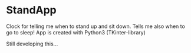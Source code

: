 # StandApp
Clock for telling me when to stand up and sit down. Tells me also when to go to sleep!
App is created with Python3 (TKinter-library)

Still developing this...
